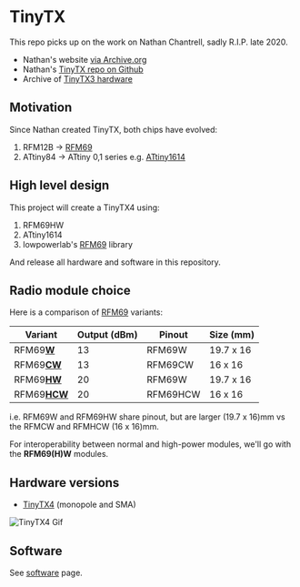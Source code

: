 # TinyTX

This repo picks up on the work on Nathan Chantrell, sadly R.I.P. late 2020.

* Nathan's website [via Archive.org](https://web.archive.org/web/20150202220320/http://nathan.chantrell.net/tinytx-wireless-sensor/)
* Nathan's [TinyTX repo on Github](https://github.com/nathanchantrell/TinyTX)
* Archive of [TinyTX3 hardware](TinyTX3/)

## Motivation

Since Nathan created TinyTX, both chips have evolved:

1. RFM12B -> [RFM69](https://www.hoperf.com/modules/rf_transceiver/index.html)
2. ATtiny84 -> ATtiny 0,1 series e.g. [ATtiny1614](https://ww1.microchip.com/downloads/en/DeviceDoc/ATtiny1614-16-17-DataSheet-DS40002204A.pdf)

## High level design

This project will create a TinyTX4 using:

1. RFM69HW
2. ATtiny1614
3. lowpowerlab's [RFM69](https://github.com/lowpowerlab/rfm69) library

And release all hardware and software in this repository.

## Radio module choice

Here is a comparison of [RFM69](https://www.hoperf.com/modules/rf_transceiver/index.html) variants:

Variant|Output (dBm)|Pinout|Size (mm)
---|---|---|---
RFM69[**W**](https://www.hoperf.com/modules/rf_transceiver/RFM69W.html)|13|RFM69W|19.7 x 16
RFM69[**CW**](https://www.hoperf.com/modules/rf_transceiver/RFM69C.html)|13|RFM69CW|16 x 16
RFM69[**HW**](https://www.hoperf.com/%20modules/rf_transceiver/RFM69HW.html)|20|RFM69W|19.7 x 16
RFM69[**HCW**](https://www.hoperf.com/modules/rf_transceiver/RFM69HCW.html)|20|RFM69HCW|16 x 16

i.e. RFM69W and RFM69HW share pinout, but are larger (19.7&nbsp;x&nbsp;16)mm vs the RFMCW and RFMHCW (16&nbsp;x&nbsp;16)mm.

For interoperability between normal and high-power modules, we'll go with the **RFM69(H)W** modules.

## Hardware versions

* [TinyTX4](hardware/TinyTX4) (monopole and SMA)

![TinyTX4 Gif](https://user-images.githubusercontent.com/534681/110469152-3162a280-80d1-11eb-835b-dacc42af85ce.gif)

## Software

See [software](software/) page.
